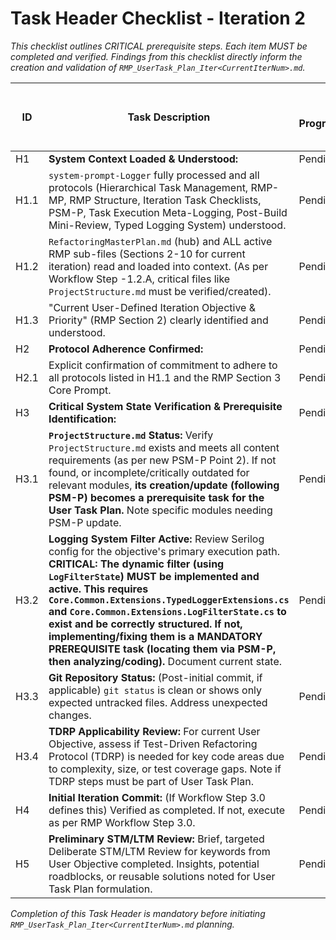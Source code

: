 # Task Header Checklist - Iteration 2
*This checklist outlines CRITICAL prerequisite steps. Each item MUST be completed and verified. Findings from this checklist directly inform the creation and validation of `RMP_UserTask_Plan_Iter<CurrentIterNum>.md`.*

| ID  | Task Description                                                                                                                                                                                                                                                           | Status (Pending/In Progress/Completed/Failed/Skipped) | Start Time (YYYY-MM-DD HH:MM:SS UTC) | End Time (YYYY-MM-DD HH:MM:SS UTC) | Notes/Verification Details (Crucial for User Task Plan Formulation) |
|-----|----------------------------------------------------------------------------------------------------------------------------------------------------------------------------------------------------------------------------------------------------------------------------|-------------------------------------------------------|--------------------------------------|------------------------------------|-------------------------------------------------------------------|
| H1  | **System Context Loaded & Understood:**                                                                                                                                                                                                                                     | Pending                                               |                                      |                                    |                                                                   |
| H1.1| `system-prompt-Logger` fully processed and all protocols (Hierarchical Task Management, RMP-MP, RMP Structure, Iteration Task Checklists, PSM-P, Task Execution Meta-Logging, Post-Build Mini-Review, Typed Logging System) understood.                                      | Pending                                               |                                      |                                    |                                                                   |
| H1.2| `RefactoringMasterPlan.md` (hub) and ALL active RMP sub-files (Sections 2-10 for current iteration) read and loaded into context. (As per Workflow Step -1.2.A, critical files like `ProjectStructure.md` must be verified/created).                                     | Pending                                               |                                      |                                    |                                                                   |
| H1.3| "Current User-Defined Iteration Objective & Priority" (RMP Section 2) clearly identified and understood.                                                                                                                                                                  | Pending                                               |                                      |                                    |                                                                   |
| H2  | **Protocol Adherence Confirmed:**                                                                                                                                                                                                                                           | Pending                                               |                                      |                                    |                                                                   |
| H2.1| Explicit confirmation of commitment to adhere to all protocols listed in H1.1 and the RMP Section 3 Core Prompt.                                                                                                                                                            | Pending                                               |                                      |                                    |                                                                   |
| H3  | **Critical System State Verification & Prerequisite Identification:**                                                                                                                                                                                                       | Pending                                               |                                      |                                    |                                                                   |
| H3.1| **`ProjectStructure.md` Status:** Verify `ProjectStructure.md` exists and meets all content requirements (as per new PSM-P Point 2). If not found, or incomplete/critically outdated for relevant modules, **its creation/update (following PSM-P) becomes a prerequisite task for the User Task Plan.** Note specific modules needing PSM-P update. | Pending                                               |                                      |                                    |                                                                   |
| H3.2| **Logging System Filter Active:** Review Serilog config for the objective's primary execution path. **CRITICAL: The dynamic filter (using `LogFilterState`) MUST be implemented and active. This requires `Core.Common.Extensions.TypedLoggerExtensions.cs` and `Core.Common.Extensions.LogFilterState.cs` to exist and be correctly structured. If not, implementing/fixing them is a MANDATORY PREREQUISITE task (locating them via PSM-P, then analyzing/coding).** Document current state. | Pending                                               |                                      |                                    |                                                                   |
| H3.3| **Git Repository Status:** (Post-initial commit, if applicable) `git status` is clean or shows only expected untracked files. Address unexpected changes.                                                                                                                 | Pending                                               |                                      |                                    |                                                                   |
| H3.4| **TDRP Applicability Review:** For current User Objective, assess if Test-Driven Refactoring Protocol (TDRP) is needed for key code areas due to complexity, size, or test coverage gaps. Note if TDRP steps must be part of User Task Plan.                                | Pending                                               |                                      |                                    |                                    |                                                                   |
| H4  | **Initial Iteration Commit:** (If Workflow Step 3.0 defines this) Verified as completed. If not, execute as per RMP Workflow Step 3.0.                                                                                                                                    | Pending                                               |                                      |                                    |                                                                   |
| H5  | **Preliminary STM/LTM Review:** Brief, targeted Deliberate STM/LTM Review for keywords from User Objective completed. Insights, potential roadblocks, or reusable solutions noted for User Task Plan formulation.                                                           | Pending                                               |                                      |                                    |                                                                   |

*Completion of this Task Header is mandatory before initiating `RMP_UserTask_Plan_Iter<CurrentIterNum>.md` planning.*